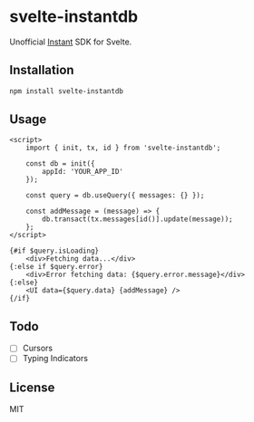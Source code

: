 # svelte-instantdb

Unofficial [Instant](http://instantdb.com/) SDK for Svelte.

## Installation

```bash
npm install svelte-instantdb
```

## Usage

```svelte
<script>
	import { init, tx, id } from 'svelte-instantdb';

	const db = init({
		appId: 'YOUR_APP_ID'
	});

	const query = db.useQuery({ messages: {} });

	const addMessage = (message) => {
		db.transact(tx.messages[id()].update(message));
	};
</script>

{#if $query.isLoading}
	<div>Fetching data...</div>
{:else if $query.error}
	<div>Error fetching data: {$query.error.message}</div>
{:else}
	<UI data={$query.data} {addMessage} />
{/if}
```

## Todo

- [ ] Cursors
- [ ] Typing Indicators

## License

MIT
